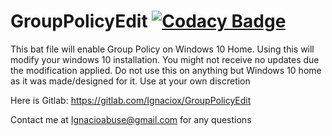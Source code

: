 # GroupPolicyEdit [![Codacy Badge](https://api.codacy.com/project/badge/Grade/f4b0216640b840da873fd5e14c4d23cf)](https://www.codacy.com/manual/Ignaciox/GroupPolicyEdit?utm_source=github.com&amp;utm_medium=referral&amp;utm_content=Ignaciox/GroupPolicyEdit&amp;utm_campaign=Badge_Grade)


This bat file will enable Group Policy on Windows 10 Home. 
Using this will modify your windows 10 installation. You might not receive no updates due the modification applied.
Do not use this on anything but Windows 10 home as it was made/designed for it.
Use at your own discretion

Here is Gitlab: https://gitlab.com/Ignaciox/GroupPolicyEdit

Contact me at Ignacioabuse@gmail.com for any questions 

